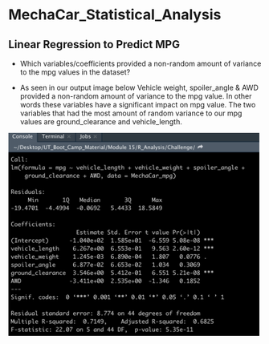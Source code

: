 # MechaCar_Statistical_Analysis

## Linear Regression to Predict MPG 

- Which variables/coefficients provided a non-random amount of variance to the mpg values in the dataset?

 - As seen in our output image below Vehicle weight, spoiler_angle & AWD provided a non-random amount of variance to the mpg value. In other words these variables have a
    significant impact on mpg value. The two variables that had the most amount of random variance to our mpg values are ground_clearance and vehicle_length.
    
  <p align="left">
  <img src="/Images/Deliverable_1_output.png" width="500">
  </p>
